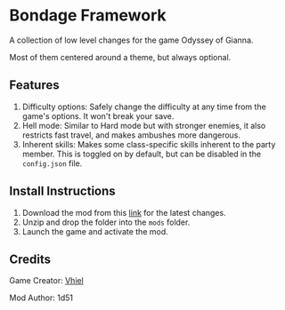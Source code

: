 # Bondage Framework
A collection of low level changes for the game Odyssey of Gianna.

Most of them centered around a theme, but always optional.

## Features

1. Difficulty options: Safely change the difficulty at any time from the game's options. It won't break your save.
2. Hell mode: Similar to Hard mode but with stronger enemies, it also restricts fast travel, and makes ambushes more dangerous.
3. Inherent skills: Makes some class-specific skills inherent to the party member. This is toggled on by default, but can be disabled in the `config.json` file.

## Install Instructions

1. Download the mod from this [link](https://github.com/giannan-mods/bondage-framework/archive/refs/heads/main.zip) for the latest changes.
2. Unzip and drop the folder into the `mods` folder.
3. Launch the game and activate the mod.

## Credits

Game Creator: [Vhiel](https://twitter.com/shvhiel)

Mod Author: 1d51
